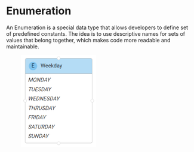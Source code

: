 # Enumeration

An Enumeration is a special data type that allows developers to define set of predefined constants. The idea is to use descriptive names for sets of values that belong together, which makes code more readable and maintainable.

<figure><img src="../../.gitbook/assets/image (10).png" alt="" width="201"><figcaption></figcaption></figure>

